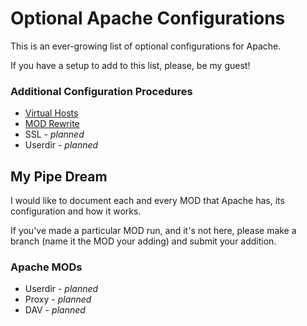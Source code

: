 # Optional Apache Configurations

This is an ever-growing list of optional configurations for Apache. 

If you have a setup to add to this list, please, be my guest!

### Additional Configuration Procedures
- [Virtual Hosts](./mods/vhost.md)
- [MOD Rewrite](./mods/mod.rewrite.md)
- SSL - <i>planned</i>
- Userdir - <i>planned</i>

## My Pipe Dream

I would like to document each and every MOD that Apache has, its configuration and how it works.

If you've made a particular MOD run, and it's not here, please make a branch (name it the MOD your adding) and submit your addition.

### Apache MODs

- Userdir - <i>planned</i>
- Proxy - <i>planned</i>
- DAV - <i>planned</i>